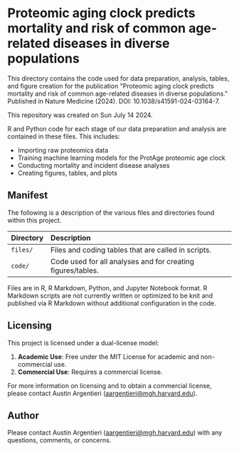 # Proteomic aging clock predicts mortality and risk of common age-related diseases in diverse populations

This directory contains the code used for data preparation, analysis, tables, and figure creation for the publication "Proteomic aging clock predicts mortality and risk of common age-related diseases in diverse populations." Published in Nature Medicine (2024). DOI: 10.1038/s41591-024-03164-7.  

This repository was created on Sun July 14 2024.

R and Python code for each stage of our data preparation and analysis are contained in these files. This includes:  
* Importing raw proteomics data
* Training machine learning models for the ProtAge proteomic age clock
* Conducting mortality and incident disease analyses
* Creating figures, tables, and plots


Manifest
--------

The following is a description of the various files and directories found within this project.

|Directory            |Description                                                                                         |
|:--------------------|:---------------------------------------------------------------------------------------------------|
|`files/`             |Files and coding tables that are called in scripts.                                                 |
|`code/`              |Code used for all analyses and for creating figures/tables.                                         |


Files are in R, R Markdown, Python, and Jupyter Notebook format. R Markdown scripts are not currently written or optimized to be knit and published via R Markdown without additional configuration in the code.

Licensing
------
This project is licensed under a dual-license model:

1. **Academic Use**: Free under the MIT License for academic and non-commercial use.
2. **Commercial Use**: Requires a commercial license.

For more information on licensing and to obtain a commercial license, please contact Austin Argentieri (aargentieri@mgh.harvard.edu).


Author
------

Please contact Austin Argentieri (aargentieri@mgh.harvard.edu) with any questions, comments, or concerns.
